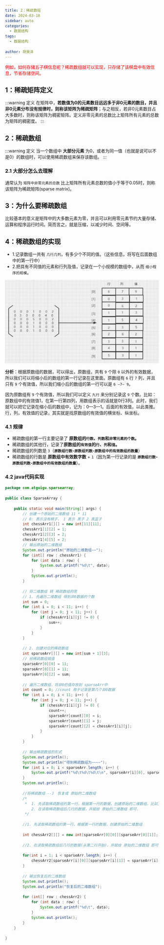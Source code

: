 ```yaml
---
title: 2：稀疏数组
date: 2024-03-18
sidebar: auto
categories:
  - 数据结构
tags:
  - 数据结构

author: 胡昊泽
---
```


<p style="color: red">例如，如何存储五子棋信息呢？稀疏数组就可以实现，只存储了该棋盘中有效信息，节省存储空间。</p>

## 1：稀疏矩阵定义

:::warning 定义
在矩阵中，**若数值为0的元素数目远远多于非0元素的数目，并且非0元素分布没有规律时，则称该矩阵为稀疏矩阵**；与之相反，若非0元素数目占大多数时，则称该矩阵为稠密矩阵。定义非零元素的总数比上矩阵所有元素的总数为矩阵的稠密度。
:::

## 2：稀疏数组

:::warning 定义
当一个数组中 **大部分元素** 为0，或者为同一值（也就是说可以不是0）的数组时，可以使用稀疏数组来保存该数组。
:::

### 2.1 大部分怎么去理解
通常认为 `矩阵中非零元素的总数` 比上矩阵所有元素总数的值小于等于0.05时，则称该矩阵为稀疏矩阵(sparse matrix)。

## 3：为什么要稀疏数组
比较基本的意义是矩阵中的大多数元素为零，并且可以利用零元素节约大量存储、运算和程序运行时间。简而言之，就是压缩，以减少时间、空间等。


## 4：稀疏数组的实现

- 1.记录数组一共有 `几行几列`，有多少个不同的值。（这些信息，将写在后面数组中的第一行中）
- 2.把具有不同值的元素和行列及值，记录在一个小规模的数组中，从而 `缩小程序的规模`。

![alt text](./assets/image3.png)

**分析**：根据原数组的数据，可以得出，原数组，共有 `9` 个除 `0` 以外的有效数据，所以我们可以将缩小后的数组的第一行记录在这里面。原数组有 `6` 行 `7` 列，并且只有 `9` 个有效值，所以我们缩小后的数组的第一行可以是 `6 —7— 9`。

因为原数组有 `9` 个有效值，所以我们可以定义 `九行` 来分别记录这 `9` 个数。比如：原数组中的有效值1，在第一行第四列，用数组表示的话就是0行3列。此时，我们就可以把它记录在缩小后的数组中，记为：0—3—1。后面的有效值，以此类推。行，列，有效值的记录，其实就是找原数组的有效值的横坐标、纵坐标。

### 4.1 规律

- 稀疏数组的第一行主要记录了 **原数组的`行数`、`列数`和`非零元素的个数`。**
- 稀疏数组的其他行，记录了**原数组的`有效值`的`行`、`列`和`值`。**
- 稀疏数组的列数是 `3`（**`原数组行数`-`原数组列数`-`原数组中的有效数组的数量`**）
- 稀疏数组的行数是 **原数组中有效数字数** + `1`（因为第一行记录的是 **`原数组行数`-`原数组列数`-`原数组中的有效数组的数量`**）。


### 4.2 java代码实现
```java
package com.atguigu.sparsearray;

public class SparseArray {

	public static void main(String[] args) {
		// 创建一个原始的二维数组 11 * 11
		// 0: 表示没有棋子， 1 表示 黑子 2 表蓝子
		int chessArr1[][] = new int[11][11];
		chessArr1[1][2] = 1;
		chessArr1[2][3] = 2;
		chessArr1[4][5] = 2;
		// 输出原始的二维数组
		System.out.println("原始的二维数组~~");
		for (int[] row : chessArr1) {
			for (int data : row) {
				System.out.printf("%d\t", data);
			}
			System.out.println();
		}

		// 将二维数组 转 稀疏数组的思
		// 1. 先遍历二维数组 得到非0数据的个数
		int sum = 0;
		for (int i = 0; i < 11; i++) {
			for (int j = 0; j < 11; j++) {
				if (chessArr1[i][j] != 0) {
					sum++;
				}
			}
		}

		// 2. 创建对应的稀疏数组
		int sparseArr[][] = new int[sum + 1][3];
		// 给稀疏数组赋值
		sparseArr[0][0] = 11;
		sparseArr[0][1] = 11;
		sparseArr[0][2] = sum;
		
		// 遍历二维数组，将非0的值存放到 sparseArr中
		int count = 0; //count 用于记录是第几个非0数据
		for (int i = 0; i < 11; i++) {
			for (int j = 0; j < 11; j++) {
				if (chessArr1[i][j] != 0) {
					count++;
					sparseArr[count][0] = i;
					sparseArr[count][1] = j;
					sparseArr[count][2] = chessArr1[i][j];
				}
			}
		}
		
		// 输出稀疏数组的形式
		System.out.println();
		System.out.println("得到稀疏数组为~~~~");
		for (int i = 0; i < sparseArr.length; i++) {
			System.out.printf("%d\t%d\t%d\t\n", sparseArr[i][0], sparseArr[i][1], sparseArr[i][2]);
		}
		System.out.println();
		
		//将稀疏数组 --》 恢复成 原始的二维数组
		/*
		 *  1. 先读取稀疏数组的第一行，根据第一行的数据，创建原始的二维数组，比如上面的  chessArr2 = int [11][11]
			2. 在读取稀疏数组后几行的数据，并赋给 原始的二维数组 即可.
		 */
		
		//1. 先读取稀疏数组的第一行，根据第一行的数据，创建原始的二维数组
		
		int chessArr2[][] = new int[sparseArr[0][0]][sparseArr[0][1]];
		
		//2. 在读取稀疏数组后几行的数据(从第二行开始)，并赋给 原始的二维数组 即可
		
		for(int i = 1; i < sparseArr.length; i++) {
			chessArr2[sparseArr[i][0]][sparseArr[i][1]] = sparseArr[i][2];
		}
		
		// 输出恢复后的二维数组
		System.out.println();
		System.out.println("恢复后的二维数组");
		
		for (int[] row : chessArr2) {
			for (int data : row) {
				System.out.printf("%d\t", data);
			}
			System.out.println();
		}
	}

}
```